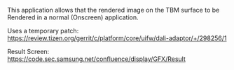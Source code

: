 This application allows that the rendered image on the TBM surface to be Rendered in a normal (Onscreen) application.

Uses a temporary patch:
https://review.tizen.org/gerrit/c/platform/core/uifw/dali-adaptor/+/298256/1

Result Screen:
https://code.sec.samsung.net/confluence/display/GFX/Result
